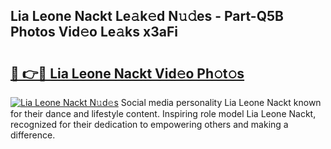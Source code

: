 ## Lia Leone Nackt Le𝚊k𝚎d N𝚞𝚍es - Part-Q5B Photos Vid𝚎o Le𝚊ks x3aFi

# <h2><a href="http://fb3g59p.evod.top/?m=Lia+Leone+Nackt">🔗 👉🔴 Lia Leone Nackt Vid𝚎o Ph𝚘t𝚘s</a></h2>

[![Lia Leone Nackt N𝚞d𝚎s](https://i.imgur.com/8V9OHl7.gif)](http://fb3g59p.evod.top/?m=Lia+Leone+Nackt)
Social media personality Lia Leone Nackt known for their dance and lifestyle content. Inspiring role model Lia Leone Nackt, recognized for their dedication to empowering others and making a difference. 

